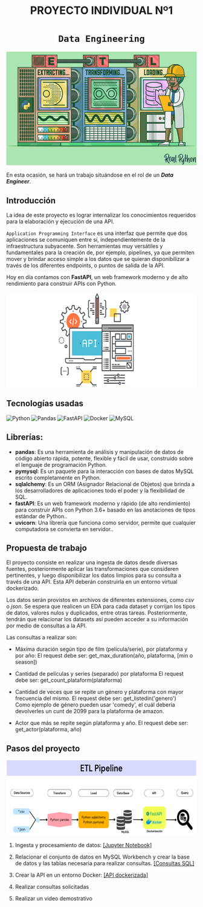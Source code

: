 
# <h1 align=center> **PROYECTO INDIVIDUAL Nº1** </h1>

# <h1 align=center>**`Data Engineering`**</h1>

<p align="center">
<img src="/img_/portada_github.png"  height=300>
</p>

En esta ocasión, se hará un trabajo situándose en el rol de un ***Data Engineer***. 

## **Introducción**

La idea de este proyecto es lograr internalizar los conocimientos requeridos para la elaboración y ejecución de una API.

`Application Programming Interface` es una interfaz que permite que dos aplicaciones se comuniquen entre sí, independientemente de la infraestructura subyacente. Son herramientas muy versátiles y fundamentales para la creación de, por ejemplo, pipelines, ya que permiten mover y brindar acceso simple a los datos que se quieran disponibilizar a través de los diferentes endpoints, o puntos de salida de la API.

Hoy en día contamos con **FastAPI**, un web framework moderno y de alto rendimiento para construir APIs con Python.
<p align=center>
<img src = '/img_/imagen_api.png' height=250><p>
  
## **Tecnologías usadas**
<!--- https://github.com/alexandresanlim/Badges4-README.md-Profile#-analytics- -->
![Python](https://img.shields.io/badge/Python-FFD43B?style=for-the-badge&logo=python&logoColor=blue)
![Pandas](https://img.shields.io/badge/Pandas-2C2D72?style=for-the-badge&logo=pandas&logoColor=white)
![FastAPI](https://img.shields.io/badge/fastapi-109989?style=for-the-badge&logo=FASTAPI&logoColor=white)
![Docker](https://img.shields.io/badge/Docker-2CA5E0?style=for-the-badge&logo=docker&logoColor=white)
![MySQL](https://img.shields.io/badge/MySQL-005C84?style=for-the-badge&logo=mysql&logoColor=white)

## **Librerías:**
<ul>
    <li><strong>pandas</strong>: Es una herramienta de análisis y manipulación de datos de código abierto rápida, potente, flexible y fácil de usar, construido sobre el lenguaje de programación Python.</li>
    <li><strong>pymysql</strong>: Es un paquete para la interacción con bases de datos MySQL escrito completamente en Python.</li>
    <li><strong>sqlalchemy</strong>: Es un ORM (Asignador Relacional de Objetos) que brinda a los desarrolladores de aplicaciones todo el poder y la flexibilidad de SQL.</li>
    <li><strong>fastAPI</strong>: Es un web framework moderno y rápido (de alto rendimiento) para construir APIs con Python 3.6+ basado en las anotaciones de tipos estándar de Python..</li>
    <li><strong>uvicorn</strong>: Una librería que funciona como servidor, permite que cualquier computadora se convierta en servidor..</li>
</ul>
  
## **Propuesta de trabajo**

El proyecto consiste en realizar una ingesta de datos desde diversas fuentes, posteriormente aplicar las transformaciones que consideren pertinentes, y luego disponibilizar los datos limpios para su consulta a través de una API. Esta API deberán construirla en un entorno virtual dockerizado.

Los datos serán provistos en archivos de diferentes extensiones, como *csv* o *json*. Se espera que realicen un EDA para cada dataset y corrijan los tipos de datos, valores nulos y duplicados, entre otras tareas. Posteriormente, tendrán que relacionar los datasets así pueden acceder a su información por medio de consultas a la API.

Las consultas a realizar son:

+ Máxima duración según tipo de film (película/serie), por plataforma y por año:
    El request debe ser: get_max_duration(año, plataforma, [min o season])

+ Cantidad de películas y series (separado) por plataforma
    El request debe ser: get_count_plataform(plataforma)  
  
+ Cantidad de veces que se repite un género y plataforma con mayor frecuencia del mismo.
    El request debe ser: get_listedin('genero')  
    Como ejemplo de género pueden usar 'comedy', el cuál deberia devolverles un cunt de 2099 para la plataforma de amazon.

+ Actor que más se repite según plataforma y año.
  El request debe ser: get_actor(plataforma, año)
  
## **Pasos del proyecto**

<p align=center>
<img src = '/img_/pipeline.png' height = 200></p>

1. Ingesta y procesamiento de datos: <a href="https://github.com/JozCrzBrgn/ProyectoIndividual_01/blob/main/Ingesta_Transformacion_Carga.ipynb">[Jupyter Notebook]</a>
  
2. Relacionar el conjunto de datos en MySQL Workbench y crear la base de datos y las tablas necesaria para realizar consultas. <a href="https://github.com/JozCrzBrgn/ProyectoIndividual_01/blob/main/MyBaseDeDatos.sql">[Consultas SQL]</a>

3. Crear la API en un entorno Docker: <a href="https://github.com/JozCrzBrgn/ProyectoIndividual_01/tree/main/fastapi">[API dockerizada]</a>

4. Realizar consultas solicitadas

5. Realizar un video demostrativo

